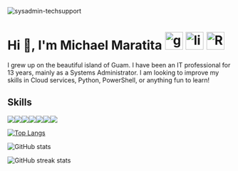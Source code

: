 ![sysadmin-techsupport](https://user-images.githubusercontent.com/118246054/218242688-674b1b43-6703-47b1-be01-5c730d87a3ee.gif)

# Hi :wave:, I'm Michael Maratita [<img src='https://cdn.jsdelivr.net/npm/simple-icons@3.0.1/icons/github.svg' alt='github' height='40'>](https://github.com/tikit-tm)  [<img src='https://cdn.jsdelivr.net/npm/simple-icons@3.0.1/icons/linkedin.svg' alt='linkedin' height='40'>](https://www.linkedin.com/in/michael-maratita/)  [<img src='https://cdn.jsdelivr.net/npm/simple-icons@3.0.1/icons/reddit.svg' alt='Reddit' height='40'>](https://www.reddit.com/user/tikit-tm)


I grew up on the beautiful island of Guam. I have been an IT professional for 13 years, mainly as a Systems Administrator. I am looking to improve my skills in Cloud services, Python, PowerShell, or anything fun to learn!




## Skills
<img src="https://img.shields.io/badge/Amazon_AWS-FF9900?style=for-the-badge&logo=amazonaws&logoColor=white"><img src="https://img.shields.io/badge/Windows-0078D6?style=for-the-badge&logo=windows&logoColor=white"><img src="https://img.shields.io/badge/Linux-FCC624?style=for-the-badge&logo=linux&logoColor=black"><img src="https://img.shields.io/badge/Visual_Studio_Code-0078D4?style=for-the-badge&logo=visual%20studio%20code&logoColor=white"><img src="https://img.shields.io/badge/powershell-5391FE?style=for-the-badge&logo=powershell&logoColor=whit"><img src="https://img.shields.io/badge/Python-FFD43B?style=for-the-badge&logo=python&logoColor=blue"><img src="https://img.shields.io/badge/VMware-231f20?style=for-the-badge&logo=VMware&logoColor=white">

[![Top Langs](https://github-readme-stats.vercel.app/api/top-langs/?username=tikit-tm)](https://github.com/anuraghazra/github-readme-stats)

![GitHub stats](https://github-readme-stats.vercel.app/api?username=tikit-tm&show_icons=true)  

![GitHub streak stats](https://streak-stats.demolab.com/?user=tikit-tm)  
 
<!---
tikit-tm/tikit-tm is a ✨ special ✨ repository because its `README.md` (this file) appears on your GitHub profile.
You can click the Preview link to take a look at your changes.
--->
